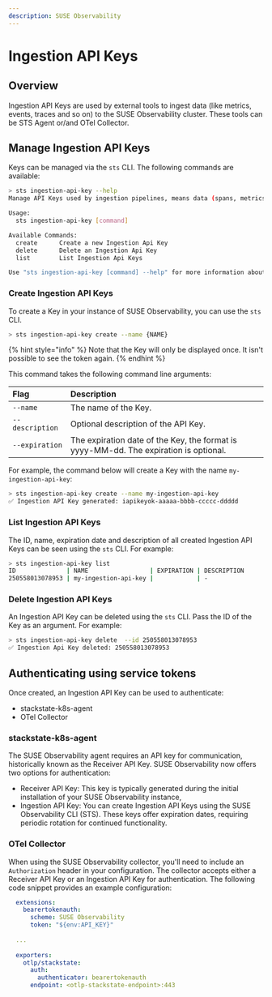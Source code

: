 ```yaml
---
description: SUSE Observability
---
```


# Ingestion API Keys

## Overview

Ingestion API Keys are used by external tools to ingest data (like metrics, events, traces and so on) to the SUSE Observability cluster. 
These tools can be STS Agent or/and OTel Collector.

## Manage Ingestion API Keys

Keys can be managed via the `sts` CLI. The following commands are available:

```sh
> sts ingestion-api-key --help
Manage API Keys used by ingestion pipelines, means data (spans, metrics, logs an so on) send by STS Agent, OTel and so on.

Usage:
  sts ingestion-api-key [command]

Available Commands:
  create      Create a new Ingestion Api Key
  delete      Delete an Ingestion Api Key
  list        List Ingestion Api Keys

Use "sts ingestion-api-key [command] --help" for more information about a command.
```

### Create Ingestion API Keys

To create a Key in your instance of SUSE Observability, you can use the `sts` CLI.

```sh
> sts ingestion-api-key create --name {NAME}
```

{% hint style="info" %}
Note that the Key will only be displayed once. It isn't possible to see the token again.
{% endhint %}

This command takes the following command line arguments:

| Flag            | Description                                                                           |
|:----------------|:--------------------------------------------------------------------------------------|
| `--name`        | The name of the Key.                                                                  |
| `--description` | Optional description of the API Key.                                                  |
| `--expiration`  | The expiration date of the Key, the format is yyyy-MM-dd. The expiration is optional. |

For example, the command below will create a Key with the name `my-ingestion-api-key`:

```sh
> sts ingestion-api-key create --name my-ingestion-api-key
✅ Ingestion API Key generated: iapikeyok-aaaaa-bbbb-ccccc-ddddd
```

### List Ingestion API Keys

The ID, name, expiration date and description of all created Ingestion API Keys can be seen using the `sts` CLI. For example:

```bash
> sts ingestion-api-key list                              
ID              | NAME                 | EXPIRATION | DESCRIPTION                                                                                                                                                                             
250558013078953 | my-ingestion-api-key |            | - 
```

### Delete Ingestion API Keys

An Ingestion API Key can be deleted using the `sts` CLI. Pass the ID of the Key as an argument. For example:

```sh
> sts ingestion-api-key delete  --id 250558013078953
✅ Ingestion Api Key deleted: 250558013078953
```

## Authenticating using service tokens

Once created, an Ingestion API Key can be used to authenticate:
- stackstate-k8s-agent
- OTel Collector


### stackstate-k8s-agent

The SUSE Observability agent requires an API key for communication, historically known as the Receiver API Key. SUSE Observability now offers two options for authentication:
- Receiver API Key: This key is typically generated during the initial installation of your SUSE Observability instance,
- Ingestion API Key: You can create Ingestion API Keys using the SUSE Observability CLI (STS). These keys offer expiration dates, requiring periodic rotation for continued functionality.

### OTel Collector

When using the SUSE Observability collector, you'll need to include an `Authorization` header in your configuration. The collector accepts either a Receiver API Key or an Ingestion API Key for authentication. 
The following code snippet provides an example configuration:
```yaml
  extensions:
    bearertokenauth:
      scheme: SUSE Observability
      token: "${env:API_KEY}"
  
  ...
  
  exporters:
    otlp/stackstate:
      auth:
        authenticator: bearertokenauth
      endpoint: <otlp-stackstate-endpoint>:443
```